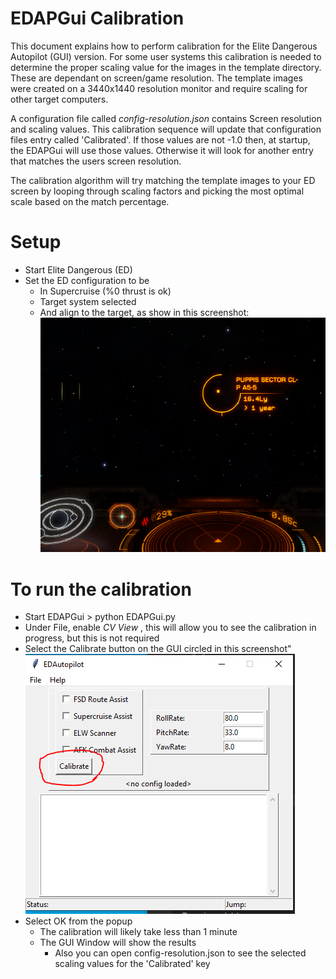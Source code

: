 # EDAPGui Calibration
This document explains how to perform calibration for the Elite Dangerous Autopilot (GUI) version.   For some user systems this calibration is needed to determine the proper scaling value for the images in the template directory.  These are dependant on screen/game resolution.   The template images were created on a 3440x1440 resolution monitor and require scaling for other target computers.

A configuration file called _config-resolution.json_ contains Screen resolution and scaling values.  This calibration sequence will update that configuration files entry called 'Calibrated'.   If those values are not -1.0 then, at startup, the EDAPGui will use those values.  Otherwise it will look for another entry that matches the users screen resolution.

The calibration algorithm will try matching the template images to your ED screen by looping through scaling factors and picking the most optimal scale based on the match percentage.

# Setup
* Start Elite Dangerous (ED)
* Set the ED configuration to be
    * In Supercruise (%0 thrust is ok)
    * Target system selected
    * And align to the target, as show in this screenshot:<br>
![Alt text](screen/screen-cap-calibrate.png?raw=true "Calibrate ED Config")  

# To run the calibration
* Start EDAPGui   > python EDAPGui.py
* Under File, enable _CV View_ , this will allow you to see the calibration in progress, but this is not required
* Select the Calibrate button on the GUI circled in this screenshot"<br>
![Alt text](screen/EDAPGui-calibrate.png?raw=true "Calibrate ED Config") 
* Select OK from the popup
  * The calibration will likely take less than 1 minute
  * The GUI Window will show the results 
    * Also you can open config-resolution.json to see the selected scaling values for the 'Calibrated' key

